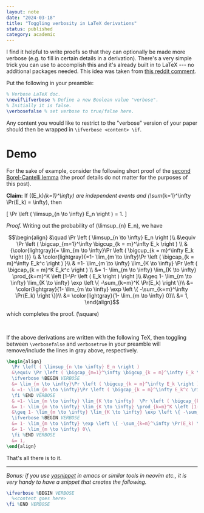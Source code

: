 ```yaml
---
layout: note 
date: "2024-03-18" 
title: "Toggling verbosity in LaTeX derivations"
status: published
category: academic
---
```



$$
\newcommand{\Fcal}{\mathcal{F}}
\newcommand{\RR}{\mathbb{R}}
\newcommand{\EE}{\mathbb{E}}
$$

I find it helpful to write proofs so that they can optionally be made more verbose (e.g. to fill in certain details in a derivation). There's a very simple trick you can use to accomplish this and it's already built in to LaTeX --- no additional packages needed. This idea was taken from [this reddit comment](https://old.reddit.com/r/LaTeX/comments/p321rh/is_there_a_way_to_have_two_versions_of_a_document/h8ojktk/).

Put the following in your preamble:

```LaTeX
% Verbose LaTeX doc.
\newif\ifverbose % Define a new Boolean value "verbose".
% Initially it is false.
\verbosefalse % set verbose to true/false here.
```

Any content you would like to restrict to the "verbose" version of your paper should then be wrapped in `\ifverbose <content> \if`.

# Demo

For the sake of example, consider the following short proof of the <a href="https://proofwiki.org/wiki/Second_Borel-Cantelli_Lemma" target="_blank">second Borel-Cantelli lemma</a> (the proof details do not matter for the purposes of this post).

<div class='theorem'>

<b>Claim:</b> If \((E_k)_{k=1}^\infty\) are independent events and \(\sum_{k=1}^\infty \Pr(E_k) = \infty\), then

\[ \Pr \left ( \limsup_{n \to \infty} E_n \right ) = 1. \]
  

<em>Proof.</em>
Writing out the probability of \(\limsup_{n} E_n\), we have

$$\begin{align}
  &\quad \Pr \left ( \limsup_{n \to \infty} E_n \right )\\
  &\equiv \Pr \left ( \bigcap_{m=1}^\infty \bigcup_{k = m}^\infty E_k \right ) \\
                                                 &{\color{lightgray}{= \lim_{m \to \infty}\Pr \left ( \bigcup_{k = m}^\infty E_k \right )}} \\
                                                 & \color{lightgray}{=1- \lim_{m \to \infty}\Pr \left ( \bigcap_{k = m}^\infty E_k^c \right ) }\\
                                                 & =1- \lim_{m \to \infty} \lim_{K \to \infty}  \Pr \left ( \bigcap_{k = m}^K E_k^c \right ) \\
                                                 &= 1- \lim_{m \to \infty} \lim_{K \to \infty} \prod_{k=m}^K \left [1-\Pr \left ( E_k \right ) \right ]\\
                                                 &\geq 1- \lim_{m \to \infty} \lim_{K \to \infty} \exp \left \{ -\sum_{k=m}^K \Pr(E_k) \right \}\\
                                                 &= \color{lightgray}{1- \lim_{m \to \infty} \exp \left \{ -\sum_{k=m}^\infty \Pr(E_k) \right \}}\\
                                                 &= \color{lightgray}{1- \lim_{m \to \infty} 0}\\
                                                 &= 1,
\end{align}$$

which completes the proof. \(\square\)
</div>
<br/>

If the above derivations are written with the following TeX, then toggling between `\verbosefalse` and `verbosetrue` in your preamble will remove/include the lines in gray above, respectively.


```LaTeX
\begin{align}
  \Pr \left ( \limsup_{n \to \infty} E_n \right )
  &\equiv \Pr \left ( \bigcap_{m=1}^\infty \bigcup_{k = m}^\infty E_k \right ) \\
  \ifverbose %BEGIN VERBOSE
  &= \lim_{m \to \infty}\Pr \left ( \bigcup_{k = m}^\infty E_k \right ) \\
  & =1- \lim_{m \to \infty}\Pr \left ( \bigcap_{k = m}^\infty E_k^c \right ) \\
  \fi %END VERBOSE
  & =1- \lim_{m \to \infty} \lim_{K \to \infty}  \Pr \left ( \bigcap_{k = m}^K E_k^c \right ) \\
  &= 1- \lim_{m \to \infty} \lim_{K \to \infty} \prod_{k=m}^K \left [1-\Pr \left ( E_k \right ) \right ]\\
  &\geq 1- \lim_{m \to \infty} \lim_{K \to \infty} \exp \left \{ -\sum_{k=m}^K \Pr(E_k) \right \}\\
  \ifverbose %BEGIN VERBOSE
  &= 1- \lim_{m \to \infty} \exp \left \{ -\sum_{k=m}^\infty \Pr(E_k) \right \}\\
  &= 1- \lim_{m \to \infty} 0\\
  \fi %END VERBOSE
  &= 1,
\end{align}
```

That's all there is to it.

---

*Bonus: if you use [yasnippet](https://github.com/joaotavora/yasnippet) in emacs or similar tools in neovim etc., it is very handy to have a snippet that creates the following.*
```LaTeX
\ifverbose %BEGIN VERBOSE
  %<content goes here>
\fi %END VERBOSE
```

